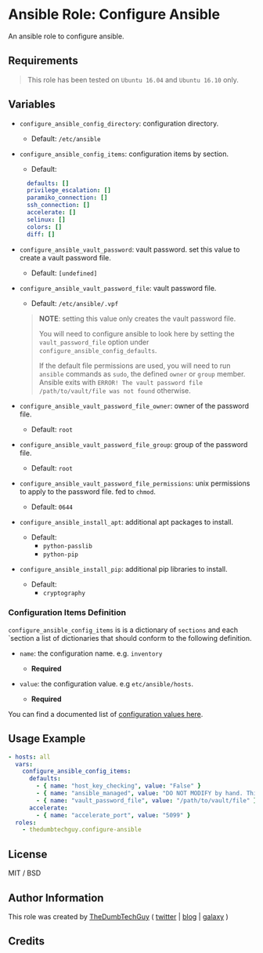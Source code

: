 # Ansible Role: Configure Ansible

An ansible role to configure ansible.

## Requirements

> This role has been tested on `Ubuntu 16.04` and `Ubuntu 16.10` only.

## Variables

- `configure_ansible_config_directory`: configuration directory.
  - Default: `/etc/ansible`

- `configure_ansible_config_items`: configuration items by section.
  - Default:
  ```yaml
    defaults: []
    privilege_escalation: []
    paramiko_connection: []
    ssh_connection: []
    accelerate: []
    selinux: []
    colors: []
    diff: []
  ```

- `configure_ansible_vault_password`: vault password. set this value to create a vault password file.
  - Default: `[undefined]`
- `configure_ansible_vault_password_file`: vault password file.
  - Default: `/etc/ansible/.vpf`
  > **NOTE**: setting this value only creates the vault password file.
  >
  > You will need to configure ansible to look here by setting the `vault_password_file` option under `configure_ansible_config_defaults`.
  >
  > If the default file permissions are used, you will need to run `ansible` commands as `sudo`, the defined `owner` or `group` member. Ansible exits with `ERROR! The vault password file /path/to/vault/file was not found` otherwise.

- `configure_ansible_vault_password_file_owner`: owner of the password file.
  - Default: `root`
- `configure_ansible_vault_password_file_group`: group of the password file.
  - Default: `root`
- `configure_ansible_vault_password_file_permissions`: unix permissions to apply to the password file. fed to `chmod`.
  - Default: `0644`

- `configure_ansible_install_apt`: additional apt packages to install.
  - Default:
    - `python-passlib`
    - `python-pip`
- `configure_ansible_install_pip`: additional pip libraries to install.
  - Default:
    - `cryptography`

### Configuration Items Definition

`configure_ansible_config_items` is is a dictionary of `sections` and each `section a list of dictionaries that should conform to the following definition.

- `name`: the configuration name. e.g. `inventory`
  - **Required**

- `value`: the configuration value. e.g `etc/ansible/hosts`.
  - **Required**

You can find a documented list of [configuration values here](files/ansible.cfg).

## Usage Example

```yaml
- hosts: all
  vars:
    configure_ansible_config_items:
      defaults:
        - { name: "host_key_checking", value: "False" }
        - { name: "ansible_managed", value: "DO NOT MODIFY by hand. This file is under control of Ansible on {host}." }
        - { name: "vault_password_file", value: "/path/to/vault/file" }
      accelerate:
        - { name: "accelerate_port", value: "5099" }
  roles:
    - thedumbtechguy.configure-ansible
```


## License

MIT / BSD

## Author Information

This role was created by [TheDumbTechGuy](https://github.com/thedumbtechguy) ( [twitter](https://twitter.com/frostymarvelous) | [blog](https://thedumbtechguy.blogspot.com) | [galaxy](https://galaxy.ansible.com/thedumbtechguy/) )

## Credits